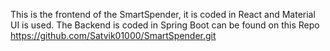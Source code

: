 This is the frontend of the SmartSpender, it is coded in React and Material UI is used.
The Backend is coded in Spring Boot can be found on this Repo https://github.com/Satvik01000/SmartSpender.git

